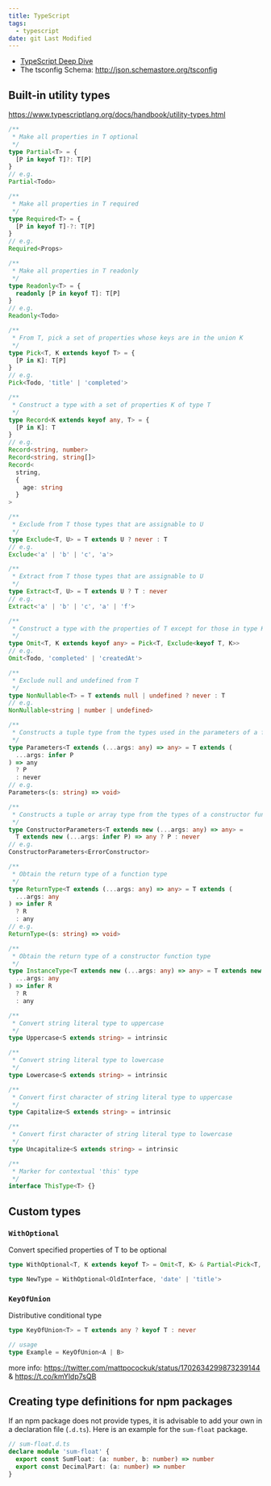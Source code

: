 ```yaml
---
title: TypeScript
tags:
  - typescript
date: git Last Modified
---
```


- [TypeScript Deep Dive](https://basarat.gitbook.io/typescript/)
- The tsconfig Schema: http://json.schemastore.org/tsconfig

## Built-in utility types

https://www.typescriptlang.org/docs/handbook/utility-types.html

```ts
/**
 * Make all properties in T optional
 */
type Partial<T> = {
  [P in keyof T]?: T[P]
}
// e.g.
Partial<Todo>

/**
 * Make all properties in T required
 */
type Required<T> = {
  [P in keyof T]-?: T[P]
}
// e.g.
Required<Props>

/**
 * Make all properties in T readonly
 */
type Readonly<T> = {
  readonly [P in keyof T]: T[P]
}
// e.g.
Readonly<Todo>

/**
 * From T, pick a set of properties whose keys are in the union K
 */
type Pick<T, K extends keyof T> = {
  [P in K]: T[P]
}
// e.g.
Pick<Todo, 'title' | 'completed'>

/**
 * Construct a type with a set of properties K of type T
 */
type Record<K extends keyof any, T> = {
  [P in K]: T
}
// e.g.
Record<string, number>
Record<string, string[]>
Record<
  string,
  {
    age: string
  }
>

/**
 * Exclude from T those types that are assignable to U
 */
type Exclude<T, U> = T extends U ? never : T
// e.g.
Exclude<'a' | 'b' | 'c', 'a'>

/**
 * Extract from T those types that are assignable to U
 */
type Extract<T, U> = T extends U ? T : never
// e.g.
Extract<'a' | 'b' | 'c', 'a' | 'f'>

/**
 * Construct a type with the properties of T except for those in type K.
 */
type Omit<T, K extends keyof any> = Pick<T, Exclude<keyof T, K>>
// e.g.
Omit<Todo, 'completed' | 'createdAt'>

/**
 * Exclude null and undefined from T
 */
type NonNullable<T> = T extends null | undefined ? never : T
// e.g.
NonNullable<string | number | undefined>

/**
 * Constructs a tuple type from the types used in the parameters of a function type Type.
 */
type Parameters<T extends (...args: any) => any> = T extends (
  ...args: infer P
) => any
  ? P
  : never
// e.g.
Parameters<(s: string) => void>

/**
 * Constructs a tuple or array type from the types of a constructor function type. It produces a tuple type with all the parameter types (or the type never if Type is not a function).
 */
type ConstructorParameters<T extends new (...args: any) => any> =
  T extends new (...args: infer P) => any ? P : never
// e.g.
ConstructorParameters<ErrorConstructor>

/**
 * Obtain the return type of a function type
 */
type ReturnType<T extends (...args: any) => any> = T extends (
  ...args: any
) => infer R
  ? R
  : any
// e.g.
ReturnType<(s: string) => void>

/**
 * Obtain the return type of a constructor function type
 */
type InstanceType<T extends new (...args: any) => any> = T extends new (
  ...args: any
) => infer R
  ? R
  : any

/**
 * Convert string literal type to uppercase
 */
type Uppercase<S extends string> = intrinsic

/**
 * Convert string literal type to lowercase
 */
type Lowercase<S extends string> = intrinsic

/**
 * Convert first character of string literal type to uppercase
 */
type Capitalize<S extends string> = intrinsic

/**
 * Convert first character of string literal type to lowercase
 */
type Uncapitalize<S extends string> = intrinsic

/**
 * Marker for contextual 'this' type
 */
interface ThisType<T> {}
```

## Custom types

### `WithOptional`

Convert specified properties of T to be optional

```ts
type WithOptional<T, K extends keyof T> = Omit<T, K> & Partial<Pick<T, K>>

type NewType = WithOptional<OldInterface, 'date' | 'title'>
```

### `KeyOfUnion`

Distributive conditional type

```ts
type KeyOfUnion<T> = T extends any ? keyof T : never

// usage
type Example = KeyOfUnion<A | B>
```

more info: https://twitter.com/mattpocockuk/status/1702634299873239144 & https://t.co/kmYldp7sQB

## Creating type definitions for npm packages

If an npm package does not provide types, it is advisable to add your own in a declaration file (`.d.ts`). Here is an example for the `sum-float` package.

```ts
// sum-float.d.ts
declare module 'sum-float' {
  export const SumFloat: (a: number, b: number) => number
  export const DecimalPart: (a: number) => number
}
```
